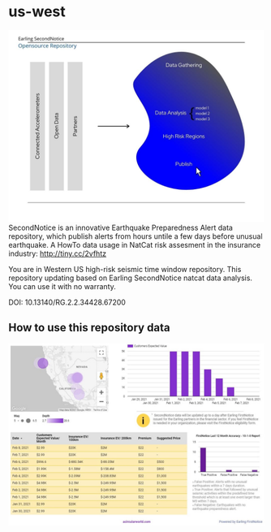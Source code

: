 # us-west
![Earling Open Data](https://github.com/earling/us-west/blob/main/img/earling-data-diagram.jpg?raw=true)
SecondNotice is an innovative Earthquake Preparedness Alert data repository, which publish alerts from hours untile a few days before unusual earthquake. A HowTo data usage in NatCat risk assesment in the insurance industry: 
http://tiny.cc/2vfhtz

You are in Western US high-risk seismic time window repository. This repository updating based on Earling SecondNotice natcat data analysis. You can use it with no warranty.

DOI: 10.13140/RG.2.2.34428.67200

## How to use this repository data

![Earling SecondNotice Open Dashboard](https://github.com/earling/us-west/blob/main/img/secondnotice-parametric-dashboard.jpg?raw=true)
